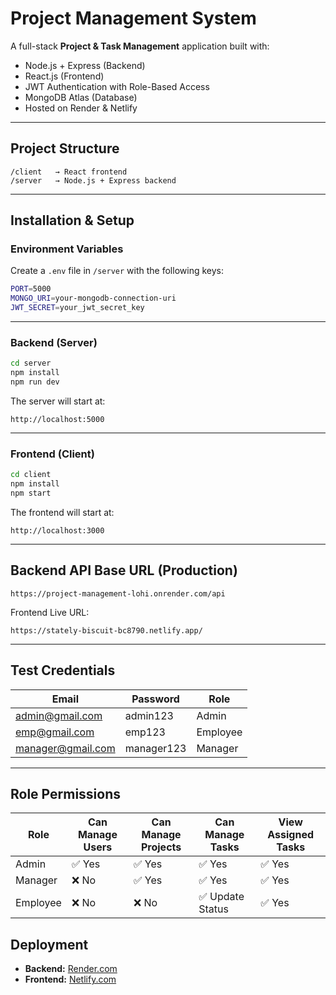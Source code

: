 # Project Management System

A full-stack **Project & Task Management** application built with:

*  Node.js + Express (Backend)
*  React.js (Frontend)
*  JWT Authentication with Role-Based Access
*  MongoDB Atlas (Database)
*  Hosted on Render & Netlify

---

##  Project Structure

```
/client   → React frontend
/server   → Node.js + Express backend
```

---

##  Installation & Setup

###  Environment Variables

Create a `.env` file in `/server` with the following keys:

```bash
PORT=5000
MONGO_URI=your-mongodb-connection-uri
JWT_SECRET=your_jwt_secret_key
```

---

###  Backend (Server)

```bash
cd server
npm install
npm run dev
```

The server will start at:

```
http://localhost:5000
```

---

###  Frontend (Client)

```bash
cd client
npm install
npm start
```

The frontend will start at:

```
http://localhost:3000
```

---

##  Backend API Base URL (Production)

```
https://project-management-lohi.onrender.com/api
```

Frontend Live URL:

```
https://stately-biscuit-bc8790.netlify.app/
```

---

##  Test Credentials

| Email                                               | Password | Role     |
| --------------------------------------------------- | -------- | -------- |
| [admin@gmail.com](mailto:admin@example.com)       | admin123   | Admin    |
| [emp@gmail.com](mailto:manager@example.com)   | emp123   | Employee  |
| [manager@gmail.com](mailto:employee@example.com) | manager123   | Manager |

---

##  Role Permissions

| Role     | Can Manage Users | Can Manage Projects | Can Manage Tasks | View Assigned Tasks |
| -------- | ---------------- | ------------------- | ---------------- | ------------------- |
| Admin    | ✅ Yes            | ✅ Yes               | ✅ Yes            | ✅ Yes               |
| Manager  | ❌ No             | ✅ Yes               | ✅ Yes            | ✅ Yes               |
| Employee | ❌ No             | ❌ No                | ✅ Update Status  | ✅ Yes               |

## Deployment

* **Backend:** [Render.com](https://render.com/)
* **Frontend:** [Netlify.com](https://netlify.com/)

